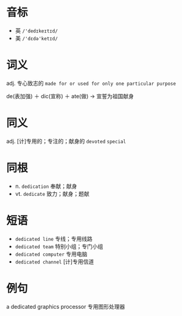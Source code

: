 # 音标

- 英 `/'dedɪkeɪtɪd/`
- 美 `/'dɛdə'ketɪd/`

# 词义

adj. 专心致志的
`made for or used for only one particular purpose`



de(表加强) ＋ dic(宣称) ＋ ate(做) → 宣誓为祖国献身

# 同义

adj. [计]专用的；专注的；献身的
`devoted` `special`

# 同根

- n. `dedication` 奉献；献身
- vt. `dedicate` 致力；献身；题献

# 短语

- `dedicated line` 专线；专用线路
- `dedicated team` 特别小组；专门小组
- `dedicated computer` 专用电脑
- `dedicated channel` [计]专用信道

# 例句

a dedicated graphics processor
专用图形处理器


